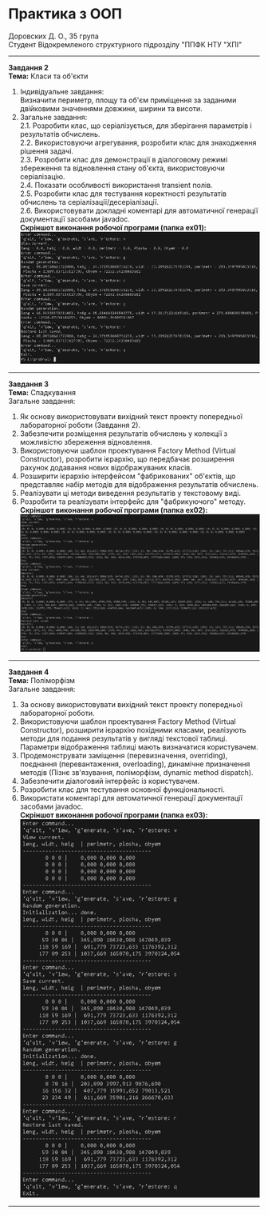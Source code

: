  # Практика з ООП
 Доровских Д. О., 35 група  
 Студент Відокремленого структурного підрозділу "ППФК НТУ "ХПІ"  
 ____  
 **Завдання 2**  
 **Тема:** Класи та об'єкти  
1. Індивідуальне завдання:  
Визначити периметр, площу та об'єм приміщення за заданими двійковими значеннями довжини, ширини та висоти.  
2. Загальне завдання:  
    2.1. Розробити клас, що серіалізується, для зберігання параметрів і результатів обчислень.  
    2.2. Використовуючи агрегування, розробити клас для знаходження рішення задачі.  
    2.3. Розробити клас для демонстрації в діалоговому режимі збереження та відновлення стану об'єкта, використовуючи серіалізацію.  
    2.4. Показати особливості використання transient полів.  
    2.5. Розробити клас для тестування коректності результатів обчислень та серіалізації/десеріалізації.  
    2.6. Використовувати докладні коментарі для автоматичної генерації документації засобами javadoc.  
**Скріншот виконання робочої програми (папка ex01):**  
![Image alt](PNG/PNG_Task02.png)  
____  
**Завдання 3**  
 **Тема:** Спадкування  
 Загальне завдання:  
1. Як основу використовувати вихідний текст проекту попередньої лабораторної роботи (Завдання 2).  
2. Забезпечити розміщення результатів обчислень у колекції з можливістю збереження відновлення.  
3. Використовуючи шаблон проектування Factory Method (Virtual Constructor), розробити ієрархію, що передбачає розширення рахунок додавання нових відображуваних класів.  
4. Розширити ієрархію інтерфейсом "фабрикованих" об'єктів, що представляє набір методів для відображення результатів обчислень.  
5. Реалізувати ці методи виведення результатів у текстовому виді.  
6. Розробити та реалізувати інтерфейс для "фабрикуючого" методу.  
**Скріншот виконання робочої програми (папка ex02):**  
![Image alt](PNG/PNG_Task03.png)  
____  
**Завдання 4**  
 **Тема:** Поліморфізм  
 Загальне завдання:  
1. За основу використовувати вихідний текст проекту попередньої лабораторної роботи.  
2. Використовуючи шаблон проектування Factory Method (Virtual Constructor), розширити ієрархію похідними класами, реалізують методи для подання результатів у вигляді текстової таблиці. Параметри відображення таблиці мають визначатися користувачем.  
3. Продемонструвати заміщення (перевизначення, overriding), поєднання (перевантаження, overloading), динамічне призначення методів (Пізнє зв'язування, поліморфізм, dynamic method dispatch).  
4. Забезпечити діалоговий інтерфейс із користувачем.  
5. Розробити клас для тестування основної функціональності.  
6. Використати коментарі для автоматичної генерації документації засобами javadoc.  
**Скріншот виконання робочої програми (папка ex03):**  
![Image alt](PNG/PNG_Task04.png)  
____  